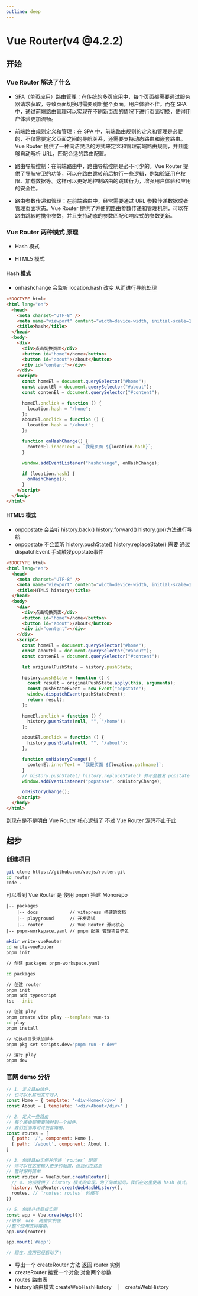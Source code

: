 ```yaml
---
outline: deep
---
```


# Vue Router(v4 @4.2.2)

## 开始


### Vue Router 解决了什么

- SPA（单页应用）路由管理：在传统的多页应用中，每个页面都需要通过服务器请求获取，导致页面切换时需要刷新整个页面，用户体验不佳。而在 SPA 中，通过前端路由管理可以实现在不刷新页面的情况下进行页面切换，使得用户体验更加流畅。

- 前端路由规则定义和管理：在 SPA 中，前端路由规则的定义和管理是必要的，不仅需要定义页面之间的导航关系，还需要支持动态路由和嵌套路由。Vue Router 提供了一种简洁灵活的方式来定义和管理前端路由规则，并且能够自动解析 URL，匹配合适的路由配置。

- 路由导航控制：在前端路由中，路由导航控制是必不可少的。Vue Router 提供了导航守卫的功能，可以在路由跳转前后执行一些逻辑，例如验证用户权限、加载数据等。这样可以更好地控制路由的跳转行为，增强用户体验和应用的安全性。

-  路由参数传递和管理：在前端路由中，经常需要通过 URL 参数传递数据或者管理页面状态。Vue Router 提供了方便的路由参数传递和管理机制，可以在路由跳转时携带参数，并且支持动态的参数匹配和响应式的参数更新。

### Vue Router 两种模式 原理

- Hash 模式

- HTML5 模式

#### Hash 模式
- onhashchange 会监听 location.hash 改变 从而进行导航处理

```html
<!DOCTYPE html>
<html lang="en">
  <head>
    <meta charset="UTF-8" />
    <meta name="viewport" content="width=device-width, initial-scale=1.0" />
    <title>hash</title>
  </head>
  <body>
    <div>
      <div>点击切换页面</div>
      <button id="home">/home</button>
      <button id="about">/about</button>
      <div id="content"></div>
    </div>
    <script>
      const homeEl = document.querySelector("#home");
      const aboutEl = document.querySelector("#about");
      const contenEl = document.querySelector("#content");

      homeEl.onclick = function () {
        location.hash = "/home";
      };
      aboutEl.onclick = function () {
        location.hash = "/about";
      };

      function onHashChange() {
        contenEl.innerText = `我是页面 ${location.hash}`;
      }

      window.addEventListener("hashchange", onHashChange);

      if (location.hash) {
        onHashChange();
      }
    </script>
  </body>
</html>
```

#### HTML5 模式

- onpopstate 会监听 history.back() history.forward() history.go()方法进行导航
- onpopstate 不会监听 history.pushState() history.replaceState() 需要 通过 dispatchEvent 手动触发popstate事件 

```html
<!DOCTYPE html>
<html lang="en">
  <head>
    <meta charset="UTF-8" />
    <meta name="viewport" content="width=device-width, initial-scale=1.0" />
    <title>HTML5 history</title>
  </head>
  <body>
    <div>
      <div>点击切换页面</div>
      <button id="home">/home</button>
      <button id="about">/about</button>
      <div id="content"></div>
    </div>
    <script>
      const homeEl = document.querySelector("#home");
      const aboutEl = document.querySelector("#about");
      const contenEl = document.querySelector("#content");

      let originalPushState = history.pushState;

      history.pushState = function () {
        const result = originalPushState.apply(this, arguments);
        const pushStateEvent = new Event("popstate");
        window.dispatchEvent(pushStateEvent);
        return result;
      };

      homeEl.onclick = function () {
        history.pushState(null, "", "/home");
      };

      aboutEl.onclick = function () {
        history.pushState(null, "", "/about");
      };

      function onHistoryChange() {
        contenEl.innerText = `我是页面 ${location.pathname}`;
      }
      // history.pushState() history.replaceState() 并不会触发 popstate 事件
      window.addEventListener("popstate", onHistoryChange);

      onHistoryChange();
    </script>
  </body>
</html>

```

到现在是不是明白 Vue Router 核心逻辑了 不过 Vue Router 源码不止于此

## 起步

### 创建项目

```bash
git clone https://github.com/vuejs/router.git
cd router
code .
```

可以看到 Vue Router 是 使用 pnpm 搭建 Monorepo


    |-- packages
        |-- docs            // vitepress 搭建的文档
        |-- playground      // 开发调试
        |-- router          // Vue Router 源码核心
    |-- pnpm-workspace.yaml // pnpm 配置 管理项目子包

```bash
mkdir write-vueRouter
cd write-vueRouter
pnpm init

// 创建 packages pnpm-workspace.yaml

cd packages

// 创建 router
pnpm init
pnpm add typescript
tsc --init

// 创建 play
pnpm create vite play --template vue-ts
cd play
pnpm install

// 切换根目录添加脚本
pnpm pkg set scripts.dev="pnpm run -r dev"

// 运行 play
pnpm dev
```

### 官网 demo 分析

```js
// 1. 定义路由组件.
// 也可以从其他文件导入
const Home = { template: '<div>Home</div>' }
const About = { template: '<div>About</div>' }

// 2. 定义一些路由
// 每个路由都需要映射到一个组件。
// 我们后面再讨论嵌套路由。
const routes = [
  { path: '/', component: Home },
  { path: '/about', component: About },
]

// 3. 创建路由实例并传递 `routes` 配置
// 你可以在这里输入更多的配置，但我们在这里
// 暂时保持简单
const router = VueRouter.createRouter({
  // 4. 内部提供了 history 模式的实现。为了简单起见，我们在这里使用 hash 模式。
  history: VueRouter.createWebHashHistory(),
  routes, // `routes: routes` 的缩写
})

// 5. 创建并挂载根实例
const app = Vue.createApp({})
//确保 _use_ 路由实例使
//整个应用支持路由。
app.use(router)

app.mount('#app')

// 现在，应用已经启动了！
```

- 导出一个 createRouter 方法 返回 router 实例
- createRouter 接受一个对象 对象两个参数
- routes 路由表
- history 路由模式 createWebHashHistory 　|　createWebHistory 